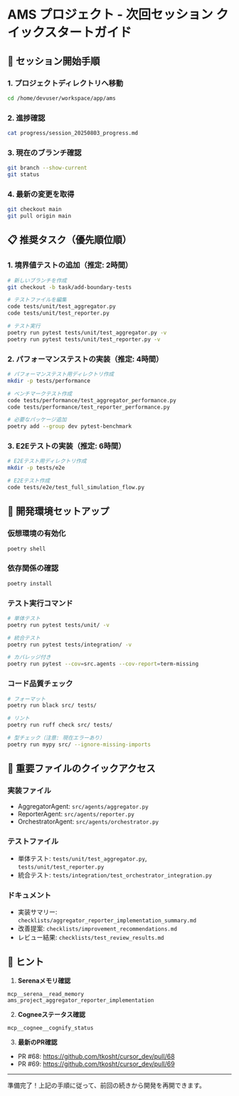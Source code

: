 # AMS プロジェクト - 次回セッション クイックスタートガイド

## 🚀 セッション開始手順

### 1. プロジェクトディレクトリへ移動
```bash
cd /home/devuser/workspace/app/ams
```

### 2. 進捗確認
```bash
cat progress/session_20250803_progress.md
```

### 3. 現在のブランチ確認
```bash
git branch --show-current
git status
```

### 4. 最新の変更を取得
```bash
git checkout main
git pull origin main
```

## 📋 推奨タスク（優先順位順）

### 1. 境界値テストの追加（推定: 2時間）
```bash
# 新しいブランチを作成
git checkout -b task/add-boundary-tests

# テストファイルを編集
code tests/unit/test_aggregator.py
code tests/unit/test_reporter.py

# テスト実行
poetry run pytest tests/unit/test_aggregator.py -v
poetry run pytest tests/unit/test_reporter.py -v
```

### 2. パフォーマンステストの実装（推定: 4時間）
```bash
# パフォーマンステスト用ディレクトリ作成
mkdir -p tests/performance

# ベンチマークテスト作成
code tests/performance/test_aggregator_performance.py
code tests/performance/test_reporter_performance.py

# 必要なパッケージ追加
poetry add --group dev pytest-benchmark
```

### 3. E2Eテストの実装（推定: 6時間）
```bash
# E2Eテスト用ディレクトリ作成
mkdir -p tests/e2e

# E2Eテスト作成
code tests/e2e/test_full_simulation_flow.py
```

## 🔧 開発環境セットアップ

### 仮想環境の有効化
```bash
poetry shell
```

### 依存関係の確認
```bash
poetry install
```

### テスト実行コマンド
```bash
# 単体テスト
poetry run pytest tests/unit/ -v

# 統合テスト
poetry run pytest tests/integration/ -v

# カバレッジ付き
poetry run pytest --cov=src.agents --cov-report=term-missing
```

### コード品質チェック
```bash
# フォーマット
poetry run black src/ tests/

# リント
poetry run ruff check src/ tests/

# 型チェック（注意: 現在エラーあり）
poetry run mypy src/ --ignore-missing-imports
```

## 📍 重要ファイルのクイックアクセス

### 実装ファイル
- AggregatorAgent: `src/agents/aggregator.py`
- ReporterAgent: `src/agents/reporter.py`
- OrchestratorAgent: `src/agents/orchestrator.py`

### テストファイル
- 単体テスト: `tests/unit/test_aggregator.py`, `tests/unit/test_reporter.py`
- 統合テスト: `tests/integration/test_orchestrator_integration.py`

### ドキュメント
- 実装サマリー: `checklists/aggregator_reporter_implementation_summary.md`
- 改善提案: `checklists/improvement_recommendations.md`
- レビュー結果: `checklists/test_review_results.md`

## 🌟 ヒント

1. **Serenaメモリ確認**
```
mcp__serena__read_memory ams_project_aggregator_reporter_implementation
```

2. **Cogneeステータス確認**
```
mcp__cognee__cognify_status
```

3. **最新のPR確認**
- PR #68: https://github.com/tkosht/cursor_dev/pull/68
- PR #69: https://github.com/tkosht/cursor_dev/pull/69

---

準備完了！上記の手順に従って、前回の続きから開発を再開できます。